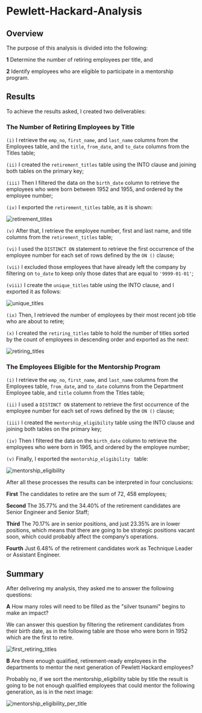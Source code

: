 # Pewlett-Hackard-Analysis
## Overview
The purpose of this analysis is divided into the following:

  **1** Determine the number of retiring employees per title, and 

  **2** Identify employees who are eligible to participate in a mentorship program.

## Results

To achieve the results asked, I created two deliverables:

### The Number of Retiring Employees by Title

`(i)` I retrieve the `emp_no`,  `first_name`, and `last_name` columns from the Employees table, and the `title`, `from_date`, and `to_date` columns from the Titles table;

`(ii)` I created the `retirement_titles` table using the INTO clause and joining both tables on the primary key;

`(iii)` Then I filtered the data on the `birth_date` column to retrieve the employees who were born between 1952 and 1955, and ordered by the employee number;

`(iv)` I exported the `retirement_titles` table, as it is shown:

![retirement_titles](/Pewlett-Hackard-AnalysisFolder/Queries/retirement_titles.png)

`(v)` After that, I retrieve the employee number, first and last name, and title columns from the `retirement_titles` table;

`(vi)` I used the `DISTINCT ON` statement to retrieve the first occurrence of the employee number for each set of rows defined by the `ON ()` clause;

`(vii)` I excluded those employees that have already left the company by filtering on `to_date` to keep only those dates that are equal to `'9999-01-01'`;

`(viii)` I create the `unique_titles` table using the INTO clause, and I exported it as follows:

![unique_titles](/Pewlett-Hackard-AnalysisFolder/Queries/unique_titles.png)

`(ix)` Then, I retrieved the number of employees by their most recent job title who are about to retire;

`(x)` I created the `retiring_titles` table to hold the number of titles sorted by the count of employees in descending order and exported as the next:

![retiring_titles](/Pewlett-Hackard-AnalysisFolder/Queries/retiring_titles.png)

### The Employees Eligible for the Mentorship Program

`(i)` I retrieve the `emp_no`, `first_name`, and `last_name` columns from the Employees table, `from_date`, and `to_date` columns from the Department Employee table, and `title` column from the Titles table;

`(ii)` I used a `DISTINCT ON` statement to retrieve the first occurrence of the employee number for each set of rows defined by the `ON ()` clause;

`(iii)` I created the `mentorship_eligibility` table using the INTO clause and joining both tables on the primary key;

`(iv)` Then I filtered the data on the `birth_date` column to retrieve the employees who were born in 1965, and ordered by the employee number;

`(v)` Finally, I exported the `mentorship_eligibility ` table:

![mentorship_eligibility](/Pewlett-Hackard-AnalysisFolder/Queries/mentorship_eligibility.png)

After all these processes the results can be interpreted in four conclusions:

  **First** The candidates to retire are the sum of 72, 458 employees;

  **Second** The 35.77% and the 34.40% of the retirement candidates are Senior Engineer and Senior Staff;

  **Third** The 70.17% are in senior positions, and just 23.35% are in lower positions, which means that there are going to be strategic positions vacant soon, which could probably affect the company’s operations.

  **Fourth** Just 6.48% of the retirement candidates work as Technique Leader or Assistant Engineer. 

## Summary

After delivering my analysis, they asked me to answer the following questions: 

  **A** How many roles will need to be filled as the "silver tsunami" begins to make an impact?

We can answer this question by filtering the retirement candidates from their birth date, as in the following table are those who were born in 1952 which are the first to retire. 

![first_retiring_titles](/Pewlett-Hackard-AnalysisFolder/Queries/first_retiring_titles.png)

  **B** Are there enough qualified, retirement-ready employees in the departments to mentor the next generation of Pewlett Hackard employees?

Probably no, if we sort the mentorship_eligibility table by title the result is going to be not enough qualified employees that could mentor the following generation, as is in the next image:

![mentorship_eligibility_per_title](/Pewlett-Hackard-AnalysisFolder/Queries/mentorship_eligibility_per_title.png)
